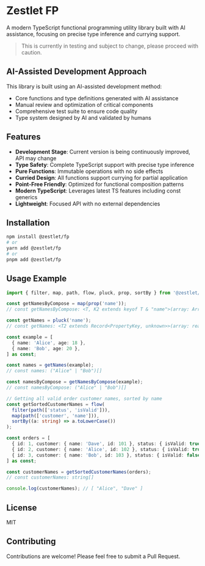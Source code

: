 # Zestlet FP

A modern TypeScript functional programming utility library built with AI assistance, focusing on precise type inference and currying support.

> This is currently in testing and subject to change, please proceed with caution.

## AI-Assisted Development Approach

This library is built using an AI-assisted development method:

- Core functions and type definitions generated with AI assistance
- Manual review and optimization of critical components
- Comprehensive test suite to ensure code quality
- Type system designed by AI and validated by humans

## Features

- **Development Stage**: Current version is being continuously improved, API may change
- **Type Safety**: Complete TypeScript support with precise type inference
- **Pure Functions**: Immutable operations with no side effects
- **Curried Design**: All functions support currying for partial application
- **Point-Free Friendly**: Optimized for functional composition patterns
- **Modern TypeScript**: Leverages latest TS features including const generics
- **Lightweight**: Focused API with no external dependencies

## Installation

```bash
npm install @zestlet/fp
# or
yarn add @zestlet/fp
# or
pnpm add @zestlet/fp
```

## Usage Example

```typescript
import { filter, map, path, flow, pluck, prop, sortBy } from '@zestlet/fp';

const getNamesByCompose = map(prop('name'));
// const getNamesByCompose: <T, K2 extends keyof T & "name">(array: ArrayContainer<T>) => T[K2][]

const getNames = pluck('name');
// const getNames: <T2 extends Record<PropertyKey, unknown>>(array: readonly T2[]) => T2["name"][]

const example = [
  { name: 'Alice', age: 18 },
  { name: 'Bob', age: 20 },
] as const;

const names = getNames(example);
// const names: ("Alice" | "Bob")[]

const namesByCompose = getNamesByCompose(example);
// const namesByCompose: ("Alice" | "Bob")[]

// Getting all valid order customer names, sorted by name
const getSortedCustomerNames = flow(
  filter(path(['status', 'isValid'])),
  map(path(['customer', 'name'])),
  sortBy((a: string) => a.toLowerCase())
);

const orders = [
  { id: 1, customer: { name: 'Dave', id: 101 }, status: { isValid: true } },
  { id: 2, customer: { name: 'Alice', id: 102 }, status: { isValid: true } },
  { id: 3, customer: { name: 'Bob', id: 103 }, status: { isValid: false } },
] as const;

const customerNames = getSortedCustomerNames(orders);
// const customerNames: string[]

console.log(customerNames); // [ "Alice", "Dave" ]
```

## License

MIT

## Contributing

Contributions are welcome! Please feel free to submit a Pull Request.
